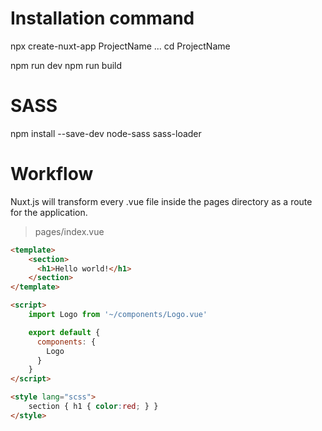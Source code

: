 # Installation command

npx create-nuxt-app ProjectName
...
cd ProjectName

npm run dev
npm run build

# SASS

npm install --save-dev node-sass sass-loader

# Workflow

Nuxt.js will transform every .vue file inside the pages directory as a route for the application.

> pages/index.vue

```html
<template>
    <section>
      <h1>Hello world!</h1>
    </section>
</template>

<script>
    import Logo from '~/components/Logo.vue'

    export default {
      components: {
        Logo
      }
    }
</script>

<style lang="scss">
    section { h1 { color:red; } }
</style>
```
